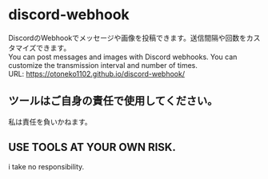 # discord-webhook
DiscordのWebhookでメッセージや画像を投稿できます。送信間隔や回数をカスタマイズできます。<br>
You can post messages and images with Discord webhooks. You can customize the transmission interval and number of times.<br>
URL: https://otoneko1102.github.io/discord-webhook/
<h2>ツールはご自身の責任で使用してください。</h2>
私は責任を負いかねます。
<h2>USE TOOLS AT YOUR OWN RISK.</h2>
i take no responsibility.
